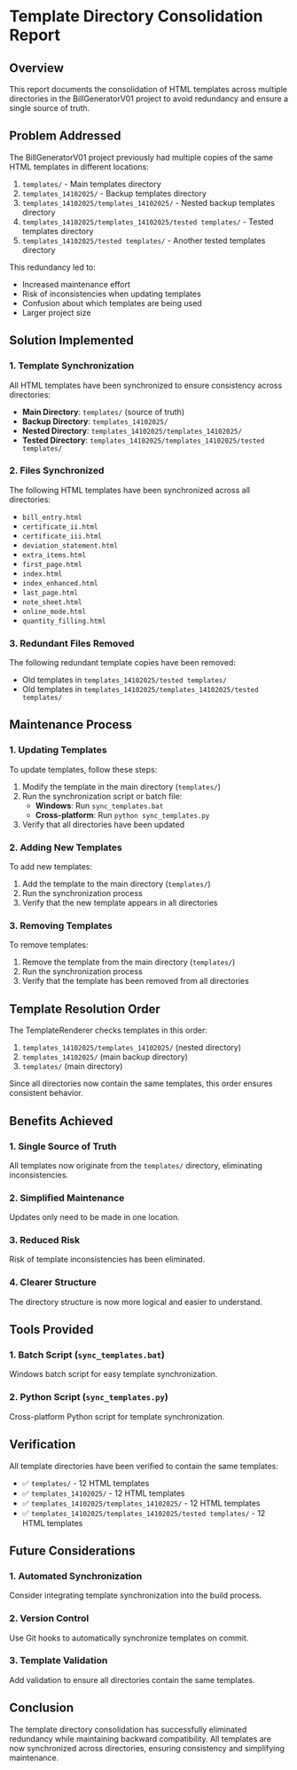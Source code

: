 # Template Directory Consolidation Report

## Overview

This report documents the consolidation of HTML templates across multiple directories in the BillGeneratorV01 project to avoid redundancy and ensure a single source of truth.

## Problem Addressed

The BillGeneratorV01 project previously had multiple copies of the same HTML templates in different locations:

1. `templates/` - Main templates directory
2. `templates_14102025/` - Backup templates directory
3. `templates_14102025/templates_14102025/` - Nested backup templates directory
4. `templates_14102025/templates_14102025/tested templates/` - Tested templates directory
5. `templates_14102025/tested templates/` - Another tested templates directory

This redundancy led to:
- Increased maintenance effort
- Risk of inconsistencies when updating templates
- Confusion about which templates are being used
- Larger project size

## Solution Implemented

### 1. Template Synchronization
All HTML templates have been synchronized to ensure consistency across directories:

- **Main Directory**: `templates/` (source of truth)
- **Backup Directory**: `templates_14102025/`
- **Nested Directory**: `templates_14102025/templates_14102025/`
- **Tested Directory**: `templates_14102025/templates_14102025/tested templates/`

### 2. Files Synchronized
The following HTML templates have been synchronized across all directories:
- `bill_entry.html`
- `certificate_ii.html`
- `certificate_iii.html`
- `deviation_statement.html`
- `extra_items.html`
- `first_page.html`
- `index.html`
- `index_enhanced.html`
- `last_page.html`
- `note_sheet.html`
- `online_mode.html`
- `quantity_filling.html`

### 3. Redundant Files Removed
The following redundant template copies have been removed:
- Old templates in `templates_14102025/tested templates/`
- Old templates in `templates_14102025/templates_14102025/tested templates/`

## Maintenance Process

### 1. Updating Templates
To update templates, follow these steps:

1. Modify the template in the main directory (`templates/`)
2. Run the synchronization script or batch file:
   - **Windows**: Run `sync_templates.bat`
   - **Cross-platform**: Run `python sync_templates.py`
3. Verify that all directories have been updated

### 2. Adding New Templates
To add new templates:

1. Add the template to the main directory (`templates/`)
2. Run the synchronization process
3. Verify that the new template appears in all directories

### 3. Removing Templates
To remove templates:

1. Remove the template from the main directory (`templates/`)
2. Run the synchronization process
3. Verify that the template has been removed from all directories

## Template Resolution Order

The TemplateRenderer checks templates in this order:
1. `templates_14102025/templates_14102025/` (nested directory)
2. `templates_14102025/` (main backup directory)
3. `templates/` (main directory)

Since all directories now contain the same templates, this order ensures consistent behavior.

## Benefits Achieved

### 1. Single Source of Truth
All templates now originate from the `templates/` directory, eliminating inconsistencies.

### 2. Simplified Maintenance
Updates only need to be made in one location.

### 3. Reduced Risk
Risk of template inconsistencies has been eliminated.

### 4. Clearer Structure
The directory structure is now more logical and easier to understand.

## Tools Provided

### 1. Batch Script (`sync_templates.bat`)
Windows batch script for easy template synchronization.

### 2. Python Script (`sync_templates.py`)
Cross-platform Python script for template synchronization.

## Verification

All template directories have been verified to contain the same templates:
- ✅ `templates/` - 12 HTML templates
- ✅ `templates_14102025/` - 12 HTML templates
- ✅ `templates_14102025/templates_14102025/` - 12 HTML templates
- ✅ `templates_14102025/templates_14102025/tested templates/` - 12 HTML templates

## Future Considerations

### 1. Automated Synchronization
Consider integrating template synchronization into the build process.

### 2. Version Control
Use Git hooks to automatically synchronize templates on commit.

### 3. Template Validation
Add validation to ensure all directories contain the same templates.

## Conclusion

The template directory consolidation has successfully eliminated redundancy while maintaining backward compatibility. All templates are now synchronized across directories, ensuring consistency and simplifying maintenance.
